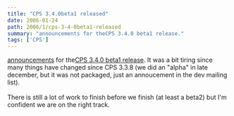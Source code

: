 ```yaml
---
title: "CPS 3.4.0beta1 released"
date: 2006-01-24
path: 2006/1/cps-3-4-0beta1-released
summary: "announcements for theCPS 3.4.0 beta1 release."
tags: ['CPS']
---
```


<a href="http://www.cps-project.org/sections/news/cps-3-4-0beta1-released">announcements</a>
  for the<a href="http://www.cps-project.org/static/src/CPS-3.4.0beta1.tar.gz">CPS 3.4.0
  beta1 release</a>. It was a bit tiring since many things have changed since
  CPS 3.3.8 (we did an "alpha" in late december, but it was not packaged, just
  an annoucement in the dev mailing list).<br><br>
   There is still a lot of work to finish before we finish (at least a beta2)
  but I'm confident we are on the right track. 

